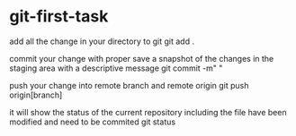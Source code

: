 # git-first-task
add all the change in your directory to git
git add .

commit your change with proper
save a snapshot of the changes in the staging area with a descriptive message
git commit -m" "

push your change into remote branch and remote origin
git push origin[branch]

it will show the status of the current repository including the file have been modified and need to be commited
git status